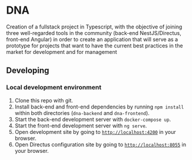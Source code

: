 # DNA
Creation of a fullstack project in Typescript, with the objective of joining three well-regarded tools in the community (back-end NestJS/Directus, front-end Angular) in order to create an application that will serve as a prototype for projects that want to have the current best practices in the market for development and for management

## **Developing**

### Local development environment

1. Clone this repo with git.
2. Install back-end and front-end dependencies by running `npm install` within both directories (`dna-backend` and `dna-frontend`).
3. Start the back-end development server with `docker-compose up`.
4. Start the front-end development server with `ng serve`.
5. Open development site by going to [`http://localhost:4200`](http://localhost:4200) in your browser.
6. Open Directus configuration site by going to [`http://localhost:8055`](http://localhost:8055) in your browser.
